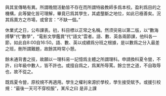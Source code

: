 <!--
.. title: 夏令營
.. slug: xia-ling-ying
.. date: 2020-07-25 12:53:47 UTC
.. tags: 我的高中
.. category: 
.. link: 
.. description: 
.. type: text
-->

與其宣傳略有異。所謂晚間活動皆不存在而所謂特級教師多爲本校。盈利爲目的之機構，此等變化皆可理解，畢竟已爲其學生，其處壟斷之地位，如此已極善矣。況其爲賣方之市場，或曾言：“不缺一個。”

休業式之日，公布課表。初，科目標以正常之名稱。然须臾易以第二版，以“數海搏擊”代“數學”，“電影文學鑑賞”代“語文”雲者。語、數、英各兩節課，他科各一節，如此自8:00自16:50。語、數、英以成績爲分班之根據，是以數爲之分入最差之班，刪所謂難題，故餘其時常小憩。

餘未通背書之技，故願以一理科易一記憶爲主體之所謂理科。申請換科夏令營，不許，曰年級中數人，皆不許也。或擅自爲之，爲某所辱罵。餘立世之道，不自取辱也，故不從之。

既爲夏令營，原校規不再適用。學生之權利來源於學校，學生接受賦予。或援引校規：“最後一天可不穿校服”，某斥之曰 是非上課
